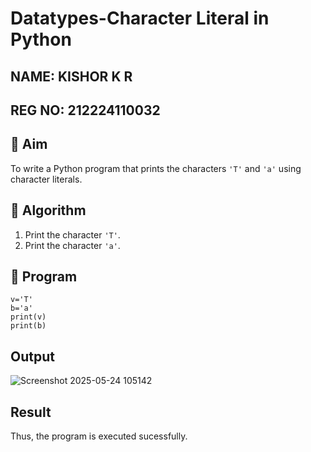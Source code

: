 # Datatypes-Character Literal in Python
## NAME: KISHOR K R
## REG NO: 212224110032

## 🎯 Aim
To write a Python program that prints the characters `'T'` and `'a'` using character literals.

## 🧠 Algorithm
1. Print the character `'T'`.
2. Print the character `'a'`.

## 🧾 Program
```
v='T'
b='a'
print(v)
print(b)
```
## Output
![Screenshot 2025-05-24 105142](https://github.com/user-attachments/assets/9f686dd4-7e06-4142-864c-3d52e244afc3)

## Result
Thus, the program is executed sucessfully.
